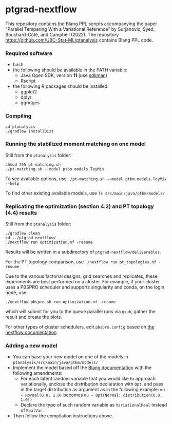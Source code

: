 # ptgrad-nextflow
This repository contains the Blang PPL scripts accompanying the paper
"Parallel Tempering With a Variational Reference" by Surjanovic, Syed, Bouchard-Côté, and Campbell (2022).
The repository https://github.com/UBC-Stat-ML/ptanalysis contains Blang PPL code.

### Required software

- bash
- the following should be available in the PATH variable:
    - Java Open SDK, version **11** (use [sdkman](https://sdkman.io/))
    - Rscript
- the following R packages should be installed:
    - ggplot2
    - dplyr
    - ggridges


### Compiling

```
cd ptanalysis
./gradlew installDist
```


### Running the stabilized moment matching on one model

Still from the ``ptanalysis`` folder:

```
chmod 755 pt-matching.sh
./pt-matching.sh --model ptbm.models.ToyMix
```

To see available options, use ``./pt-matching.sh --model ptbm.models.ToyMix --help``

To find other existing available models, use ``ls src/main/java/ptbm/models/``


### Replicating the optimization (section 4.2) and PT topology (4.4) results

Still from the ``ptanalysis`` folder:

```
./gradlew clean
cd ../ptgrad-nextflow/
./nextflow run optimization.nf -resume
```

Results will be written in a subdirectory of ``ptgrad-nextflow/deliverables``.

For the PT topology comparison, use ``./nextflow run pt_topologies.nf -resume``

Due to the various factorial designs, grid searches and replicates, these experiments are best performed on a cluster. For example, if your cluster uses a PBSPRO scheduler and supports singularity and conda, on the login node, use 

```
./nextflow-pbspro.sh run optimization.nf -resume
```

which will submit for you to the queue parallel runs via ``qsub``, gather the result and create the plots.

For other types of cluster schedulers, edit ``pbspro.config`` based on [the nextflow documentation](https://www.nextflow.io/docs/latest/executor.html). 


### Adding a new model

- You can base your new model on one of the models in ``ptanalysis/src/main/java/ptbm/models/``
- Implement the model based off the [Blang documentation](https://arxiv.org/pdf/1912.10396.pdf) with the following amendments:
    - For each latent random variable that you would like to approach variationally, enclose the distribution declaration with ``Opt``, and pass in the target distribution as argument as in the following example: ``mu ~ Normal(0.0, 1.0)`` becomes ``mu ~ Opt(Normal::distribution(0.0, 1.0))``
    - Declare the type of such random variable as ``VariationalReal`` instead of ``RealVar``.
- Then follow the compilation instructions above.
